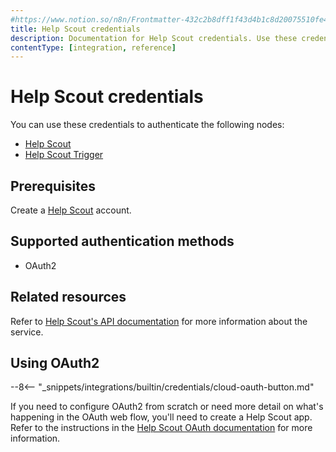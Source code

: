```yaml
---
#https://www.notion.so/n8n/Frontmatter-432c2b8dff1f43d4b1c8d20075510fe4
title: Help Scout credentials
description: Documentation for Help Scout credentials. Use these credentials to authenticate Help Scout in n8n, a workflow automation platform.
contentType: [integration, reference]
---
```


# Help Scout credentials

You can use these credentials to authenticate the following nodes:

- [Help Scout](/integrations/builtin/app-nodes/n8n-nodes-base.helpscout.md)
- [Help Scout Trigger](/integrations/builtin/trigger-nodes/n8n-nodes-base.helpscouttrigger.md)

## Prerequisites

Create a [Help Scout](https://www.helpscout.com/) account.

## Supported authentication methods

- OAuth2

## Related resources

Refer to [Help Scout's API documentation](https://developer.helpscout.com/) for more information about the service.

## Using OAuth2

--8<-- "_snippets/integrations/builtin/credentials/cloud-oauth-button.md"

If you need to configure OAuth2 from scratch or need more detail on what's happening in the OAuth web flow, you'll need to create a Help Scout app. Refer to the instructions in the [Help Scout OAuth documentation](https://developer.helpscout.com/mailbox-api/overview/authentication/#oauth2-application) for more information.
